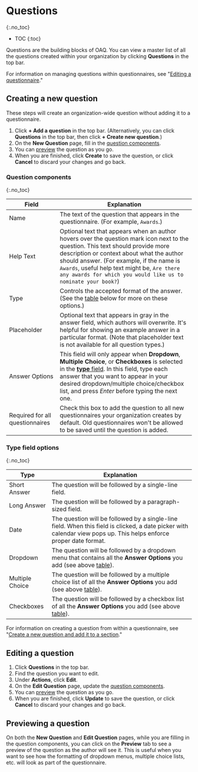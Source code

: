 # Questions
{:.no_toc}

- TOC
{:toc}

Questions are the building blocks of OAQ. You can view a master list of all the questions created within your organization by clicking **Questions** in the top bar.

For information on managing questions within questionnaires, see "[Editing a questionnaire](/publisher-workflow/articles/questionnaires#editing-a-questionnaire)."

## Creating a new question

These steps will create an organization-wide question without adding it to a questionnaire.

1. Click **+ Add a question** in the top bar. (Alternatively, you can click **Questions** in the top bar, then click **+ Create new question**.)
2. On the **New Question** page, fill in the [question components](#question-components).
3. You can [preview](#previewing-a-question) the question as you go.
4. When you are finished, click **Create** to save the question, or click **Cancel** to discard your changes and go back.

### Question components
{:.no_toc}

|Field|Explanation|
|--|--|
|Name|The text of the question that appears in the questionnaire. (For example, `Awards`.)|
|Help Text|Optional text that appears when an author hovers over the question mark icon next to the question. This text should provide more description or context about what the author should answer. (For example, if the name is `Awards`, useful help text might be, `Are there any awards for which you would like us to nominate your book?`)|
|Type|Controls the accepted format of the answer. (See the [table](#type-field-options) below for more on these options.)|
|Placeholder|Optional text that appears in gray in the answer field, which authors will overwrite. It's helpful for showing an example answer in a particular format. (Note that placeholder text is not available for all question types.)|
|Answer Options|This field will only appear when **Dropdown**, **Multiple Choice**, or **Checkboxes** is selected in the [**type** field](#type-field-options). In this field, type each answer that you want to appear in your desired dropdown/multiple choice/checkbox list, and press _Enter_ before typing the next one.|
|Required for all questionnaires|Check this box to add the question to all new questionnaires your organization creates by default. Old questionnaires won't be allowed to be saved until the question is added.|

### Type field options
{:.no_toc}

|Type|Explanation|
|--|--|
|Short Answer|The question will be followed by a single-line field.|
|Long Answer|The question will be followed by a paragraph-sized field.|
|Date|The question will be followed by a single-line field. When this field is clicked, a date picker with calendar view pops up. This helps enforce proper date format.|
|Dropdown|The question will be followed by a dropdown menu that contains all the **Answer Options** you add (see above [table](#question-components)).|
|Multiple Choice|The question will be followed by a multiple choice list of all the **Answer Options** you add (see above [table](#question-components)).|
|Checkboxes|The question will be followed by a checkbox list of all the **Answer Options** you add (see above [table](#question-components)).|

For information on creating a question from within a questionnaire, see "[Create a new question and add it to a section](/publisher-workflow/articles/questionnaires#create-a-brand-new-question-and-add-it-to-the-section)."

## Editing a question

1. Click **Questions** in the top bar.
2. Find the question you want to edit.
3. Under **Actions**, click **Edit**.
4. On the **Edit Question** page, update the [question components](#question-components).
5. You can [preview](#previewing-a-question) the question as you go.
6. When you are finished, click **Update** to save the question, or click **Cancel** to discard your changes and go back.

## Previewing a question

On both the **New Question** and **Edit Question** pages, while you are filling in the question components, you can click on the **Preview** tab to see a preview of the question as the author will see it. This is useful when you want to see how the formatting of dropdown menus, multiple choice lists, etc. will look as part of the questionnaire.
